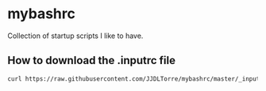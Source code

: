 # mybashrc
Collection of startup scripts I like to have. 

## How to download the .inputrc file
```bash
curl https://raw.githubusercontent.com/JJDLTorre/mybashrc/master/_inputrc -o ~/.inputrc
```
